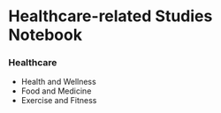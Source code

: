 # Healthcare-related Studies Notebook


### Healthcare
- Health and Wellness
- Food and Medicine
- Exercise and Fitness